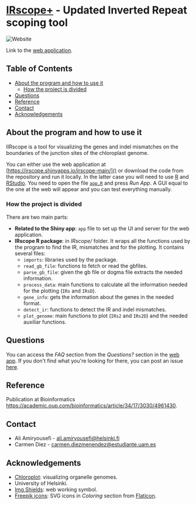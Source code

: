 # [IRscope+](https://irscope.shinyapps.io/irscope-main/) - Updated Inverted Repeat scoping tool

![Website](https://img.shields.io/website?url=https%3A%2F%2Firscope.shinyapps.io%2Firscope-main%2F)

Link to the [web application](https://irscope.shinyapps.io/irscope-main/).

## Table of Contents

- [About the program and how to use it](#about-the-program-and-how-to-use-it)
  * [How the project is divided](#how-the-project-is-divided)
- [Questions](#questions)
- [Reference](#reference)
- [Contact](#contact)
- [Acknowledgements](#acknowledgements)

## About the program and how to use it

IIRscope is a tool for visualizing the genes and indel mismatches on the boundaries of the junction sites of the chloroplast genome. 

You can either use the web application at [https://irscope.shinyapps.io/irscope-main/]() or download the code from the repository and run it locally. In the latter case you will need to use [R](https://www.r-project.org/) and [RStudio](https://www.rstudio.com/). You need to open the file [`app.R`](https://github.com/AmiryousefiLab/IIRscope/blob/main/app.R) and press *Run App*. A GUI equal to the one at the web will appear and you can test everything manually.

### How the project is divided

There are two main parts:

- **Related to the Shiny app**: `app` file to set up the UI and server for the web application.
- **IRscope R package**: in *IRscope/* folder. It wraps all the functions used by the program to find the IR, mismatches and for the plotting. It contains several files:
    - `imports`: libraries used by the package.
    - `read_gb_file`: functions to fetch or read the gbfiles.
    - `parse_gb_file`: given the gb file or dogma file extracts the needed information.
    - `process_data`: main functions to calculate all the information needed for the plotting (`IRs` and `IRsD`).
    - `gene_info`: gets the information about the genes in the needed format.
    - `detect_ir`: functions to detect the IR and indel mismatches.
    - `plot_genome`: main functions to plot (`IRs2` and `IRs2D`) and the needed auxiliar functions.

## Questions

You can access the *FAQ* section from the *Questions?* section in the [web app](https://irscope.shinyapps.io/irscope-main/). If you don't find what you're looking for there, you can post an issue [here](https://github.com/AmiryousefiLab/IIRscope/issues).

## Reference 

Publication at Bioinformatics <https://academic.oup.com/bioinformatics/article/34/17/3030/4961430>.

## Contact

- Ali Amiryousefi - ali.amiryousefi@helsinki.fi
- Carmen Diez - carmen.diezmenendez@estudiante.uam.es

## Acknowledgements

* [Chloroplot](https://github.com/shuyuzheng/Chloroplot/): visualizing organelle genomes.
* University of Helsinki.
* [Img Shields](https://shields.io): web working symbol.
* [Freepik icons](https://www.flaticon.com/authors/freepik): SVG icons in *Coloring* section from [Flaticon](https://www.flaticon.com/).
